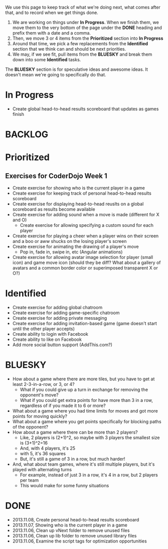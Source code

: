 We use this page to keep track of what we're doing next, what comes after that, and to record when we get things done.

1. We are working on things under **In Progress**. When we finish them, we move them to the very bottom of the page under the **DONE** heading and prefix them with a date and a comma.
2. Then, we move 3 or 4 items from the **Prioritized** section into **In Progress**
3. Around that time, we pick a few replacements from the **Identified** section that we think can and should be 
next priorities.
4. We may, if we see fit, pull items from the **BLUESKY** and break them down into some **Identified** tasks.

The **BLUESKY** section is for speculative ideas and awesome ideas. It doesn't mean we're going to specifically do that.


# In Progress

* Create global head-to-head results scoreboard that updates as games finish

# BACKLOG

# Prioritized

## Exercises for CoderDojo Week 1

* Create exercise for showing who is the current player in a game
* Create exercise for keeping track of personal head-to-head results scoreboard
* Create exercise for displaying head-to-head reuslts on a global scoreboard as results become available
* Create exercise for adding sound when a move is made (different for X and O)
  * Create exercise for allowing specifying a custom sound for each player
* Create exercise for playing a cheer when a player wins on their screen and a boo or aww shucks on the losing 
player's screen
* Create exercise for animating the drawing of a player's move
  * Pop in, fade in, swipe in, etc (Angular animations)  
* Create exercise for allowing avatar image selection for player (small icon) and game move icon (should they be diff? What about a gallery of avatars and a common border color or superimposed transparent X or O?)

# Identified

* Create exercise for adding global chatroom
* Create exercise for adding game-specific chatroom
* Create exercise for adding private messaging
* Create exercise for adding invitation-based game (game doesn't start until the other player accepts)
* Create ability to login with Facebook
* Create ability to like on Facebook
* Add more social button support (AddThis.com?)

# BLUESKY

* How about a game where there are more tiles, but you have to get at least 2-3-in-a-row, or 3, or 4?
  * What if you could give up a turn in exchange for removing the opponent's move?
  * What if you could get extra points for have more than 3 in a row, regardless of if you made it to 6 or more?
* What about a game where you had time limits for moves and got more points for moving quickly?
* What about a game where you get points specifically for blocking paths of the opponent?
* How about a game where there can be more than 2 players?
  * Like, 2 players is (2+1)^2, so maybe with 3 players the smallest size is (3+1)^2=16
  * And, with 4 players, it's 25
  * with 5, it's 36 squares
  * But, it's still a game of 3 in a row, but much harder!
* And, what about team games, where it's still multiple players, but it's played with alternating turns
  * For example, instead of just 3 in a row, it's 4 in a row, but 2 players per team
  * This would make for some funny situations

# DONE

* 2013.11.08, Create personal head-to-head results scoreboard
* 2013.11.07, Showing who is the current player in a game
* 2013.11.06, Clean up vNext folder to remove unused files
* 2013.11.06, Clean up lib folder to remove unused library files
* 2013.11.06, Examine the script tags for optimization opportunities

